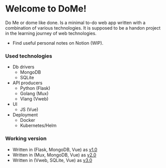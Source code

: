 # Welcome to DoMe!

Do Me or dome like done. Is a minimal to-do web app written with a combination of various technologies.
It is supposed to be a handon project in the learning journey of web technologies.

- Find useful personal notes on Notion (WIP).

### Used technologies

- Db drivers
  - MongoDB
  - SQLite
- API producers
  - Python (Flask)
  - Golang (Mux)
  - Vlang (Vweb)
- UI
  - JS (Vue)
- Deployment
  - Docker
  - Kubernetes/Helm

### Working version

- Written in (Flask, MongoDB, Vue) as <a href="https://github.com/Omarabdul3ziz/dome/tree/v1.0" target="_blank">v1.0</a>
- Written in (Mux, MongoDB, Vue) as <a href="https://github.com/Omarabdul3ziz/dome/tree/v2.0" target="_blank">v2.0</a>
- Written in (Vweb, SQLite, Vue) as <a href="https://github.com/Omarabdul3ziz/dome/tree/v3.0" target="_blank">v3.0</a>

